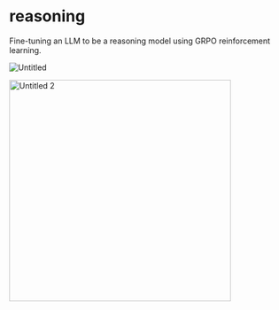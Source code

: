 # reasoning
Fine-tuning an LLM to be a reasoning model using GRPO reinforcement learning.

![Untitled](https://github.com/user-attachments/assets/a0fbdfe4-f796-4a82-b0a8-035318b6e8d2)

<img width="400" alt="Untitled 2" src="https://github.com/user-attachments/assets/303f049a-ea6b-48ac-ab08-ab85f3ed2384" />

